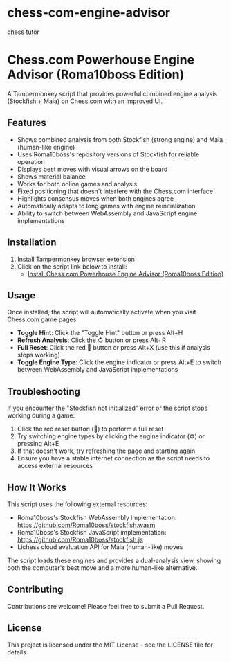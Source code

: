 # chess-com-engine-advisor
chess tutor


# Chess.com Powerhouse Engine Advisor (Roma10boss Edition)

A Tampermonkey script that provides powerful combined engine analysis (Stockfish + Maia) on Chess.com with an improved UI.

## Features

- Shows combined analysis from both Stockfish (strong engine) and Maia (human-like engine)
- Uses Roma10boss's repository versions of Stockfish for reliable operation
- Displays best moves with visual arrows on the board
- Shows material balance
- Works for both online games and analysis
- Fixed positioning that doesn't interfere with the Chess.com interface
- Highlights consensus moves when both engines agree
- Automatically adapts to long games with engine reinitialization
- Ability to switch between WebAssembly and JavaScript engine implementations

## Installation

1. Install [Tampermonkey](https://www.tampermonkey.net/) browser extension
2. Click on the script link below to install:
   - [Install Chess.com Powerhouse Engine Advisor (Roma10boss Edition)](https://github.com/YOUR-USERNAME/chess-com-engine-advisor/raw/main/chess-com-powerhouse-engine-advisor.user.js)

## Usage

Once installed, the script will automatically activate when you visit Chess.com game pages.

- **Toggle Hint**: Click the "Toggle Hint" button or press Alt+H
- **Refresh Analysis**: Click the ↻ button or press Alt+R
- **Full Reset**: Click the red 🔄 button or press Alt+X (use this if analysis stops working)
- **Toggle Engine Type**: Click the engine indicator or press Alt+E to switch between WebAssembly and JavaScript implementations

## Troubleshooting

If you encounter the "Stockfish not initialized" error or the script stops working during a game:

1. Click the red reset button (🔄) to perform a full reset
2. Try switching engine types by clicking the engine indicator (⚙️) or pressing Alt+E
3. If that doesn't work, try refreshing the page and starting again
4. Ensure you have a stable internet connection as the script needs to access external resources

## How It Works

This script uses the following external resources:

- Roma10boss's Stockfish WebAssembly implementation: https://github.com/Roma10boss/stockfish.wasm
- Roma10boss's Stockfish JavaScript implementation: https://github.com/Roma10boss/stockfish.js
- Lichess cloud evaluation API for Maia (human-like) moves

The script loads these engines and provides a dual-analysis view, showing both the computer's best move and a more human-like alternative.

## Contributing

Contributions are welcome! Please feel free to submit a Pull Request.

## License

This project is licensed under the MIT License - see the LICENSE file for details.

